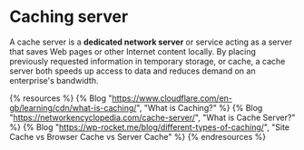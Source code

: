 # Caching server

A cache server is a **dedicated network server** or service acting as a server that saves Web pages or other Internet content locally. By placing previously requested information in temporary storage, or cache, a cache server both speeds up access to data and reduces demand on an enterprise's bandwidth.

{% resources %}
  {% Blog "https://www.cloudflare.com/en-gb/learning/cdn/what-is-caching/", "What is Caching?" %}
  {% Blog "https://networkencyclopedia.com/cache-server/", "What is Cache Server?" %}
  {% Blog "https://wp-rocket.me/blog/different-types-of-caching/", "Site Cache vs Browser Cache vs Server Cache" %}
{% endresources %}